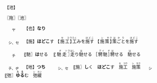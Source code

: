 



【池】

〖拖〗〖池〗



<ruby><sub>　　ヤ　　</sub><br>【也】</ruby>**なり**

<ruby><sub>　シ、セ　</sub><br>【施】</ruby>**ほどこ**す
<ruby>【施工】<rt>　　セ　コウ　　</rt></ruby><ruby>工<rt>たく</rt>み</ruby>を<ruby>施す<rt>ほどこ　</rt></ruby>
<ruby>【施策】<rt>　　シ　サク　　</rt></ruby><ruby>策ごと<rt>はかり　　　</rt></ruby>を<ruby>施す<rt>ほどこ　</rt></ruby>

<ruby><sub>　　チ　　</sub><br>〖馳〗</ruby>**は**せる　
<ruby>〖馳走〗<rt>　　チ　ソウ　　</rt></ruby><ruby>走<rt>はし</rt>り</ruby><ruby>馳<rt>は</rt>せる</ruby>
<ruby>［騁馳］<rt>　　テイ　チ　　</rt></ruby><ruby>騁<rt>は</rt>せる</ruby>　<ruby>馳<rt>は</rt>せる</ruby>







<ruby><sub>　チ、ヂ　</sub><br>【地】</ruby>**つち**　　<ruby><sub>　シ、セ　</sub><br>〖施〗</ruby>**し**く　**ほどこ**す　<ruby>施工<rt>セ　コウ</rt></ruby>　<ruby>施策<rt>シ　サク</rt></ruby>　<ruby><sub>　シ　</sub><br>〖弛〗</ruby><ruby>**ゆる**<rt>**たる**</rt></ruby>む　<ruby>弛緩<rt>シ　カン</rt></ruby>



<!--他 拖 駞 池 灺 鍦 虵 也 忚 髢 杝 肔 馳 阤 絁 葹 箷 衪 暆 酏 匜 扡 崺 貤-->　<!--［迤］<sup>イ</sup><sub>**なな**め</sub>（迆）->


<!--<ruby>雪<rt>セツ</rt></ruby> <ruby><rt><ruby>**ゆき**　<br>**すす**ぐ</ruby></rt></ruby>-->
